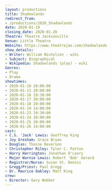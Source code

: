 ```yaml
---
layout: productions
title: Shadowlands
redirect_from:
- /productions/2020_Shadowlands
date: 2020-01-10
closing_date: 2020-01-26
Theatre: Theatre Jacksonville
Venue: Little Theatre
Website: https://www.theatrejax.com/shadowlands
show_details:
- Writer: William Nicholson - wiki
- Subject: Biographical
- Wikipedia: Shadowlands (play) - wiki
Genres: 
- Play
- Drama
showtimes:
- 2020-01-10 20:00:00
- 2020-01-11 20:00:00
- 2020-01-16 19:30:00
- 2020-01-17 20:00:00
- 2020-01-18 20:00:00
- 2020-01-19 14:00:00
- 2020-01-23 19:30:00
- 2020-01-24 20:00:00
- 2020-01-25 20:00:00
- 2020-01-26 14:00:00
cast:
- C.S. 'Jack' Lewis: Geoffrey King
- Joy Gresham: Grace Bryan
- Douglas: Thaine Deverson
- Christopher Riley: Tyler C. Patton
- Harry Harrington: Jonathan O'Leary
- Major Warnie Lewis: Robert 'Bob' Gerard
- Registrar/Nurse: Susan St. Dennis
- Gregg/Priest: Paul Gregg
- Dr. Maurice Oakley: Matt King
crew:
- Director: Gary Webber
---
```

